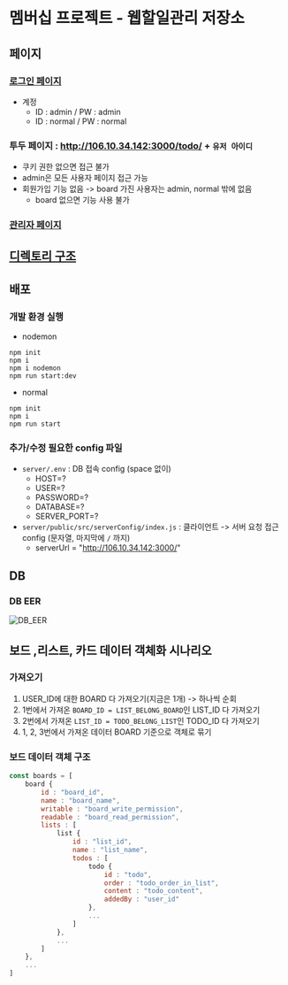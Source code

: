 # 멤버십 프로젝트 - 웹할일관리 저장소

## 페이지

### [로그인 페이지](http://106.10.34.142:3000/signin)

- 계정
  - ID : admin / PW : admin
  - ID : normal / PW : normal

### 투두 페이지 : http://106.10.34.142:3000/todo/ + `유저 아이디`

- 쿠키 권한 없으면 접근 불가
- admin은 모든 사용자 페이지 접근 가능
- 회원가입 기능 없음 -> board 가진 사용자는 admin, normal 밖에 없음
  - board 없으면 기능 사용 불가

### [관리자 페이지](http://106.10.34.142:3000/admin)

## [디렉토리 구조](./docs/dir_tree.md)

## 배포

### 개발 환경 실행
- nodemon
```
npm init
npm i
npm i nodemon
npm run start:dev
```
- normal
```
npm init
npm i
npm run start
```

### 추가/수정 필요한 config 파일
- `server/.env` : DB 접속 config (space 없이)
  - HOST=?
  - USER=?
  - PASSWORD=?
  - DATABASE=?
  - SERVER_PORT=?
- `server/public/src/serverConfig/index.js` : 클라이언트 -> 서버 요청 접근 config (문자열, 마지막에 `/` 까지)
  - serverUrl = "http://106.10.34.142:3000/"

## DB

### DB EER

![DB_EER](https://user-images.githubusercontent.com/47619140/66618549-66d13b00-ec14-11e9-9b25-bd4985c20037.png)

## 보드 ,리스트, 카드 데이터 객체화 시나리오

### 가져오기

1. USER_ID에 대한 BOARD 다 가져오기(지금은 1개) -> 하나씩 순회
2. 1번에서 가져온 `BOARD_ID = LIST_BELONG_BOARD`인 LIST_ID 다 가져오기
3. 2번에서 가져온 `LIST_ID = TODO_BELONG_LIST`인 TODO_ID 다 가져오기
4. 1, 2, 3번에서 가져온 데이터 BOARD 기준으로 객체로 묶기

### 보드 데이터 객체 구조

```javascript
const boards = [
    board {
        id : "board_id",
        name : "board_name",
        writable : "board_write_permission",
        readable : "board_read_permission",
        lists : [
            list {
                id : "list_id",
                name : "list_name",
                todos : [
                    todo {
                        id : "todo",
                        order : "todo_order_in_list",
                        content : "todo_content",
                        addedBy : "user_id"
                    },
                    ...
                ]
            },
            ...
        ]
    },
    ...
]
```
